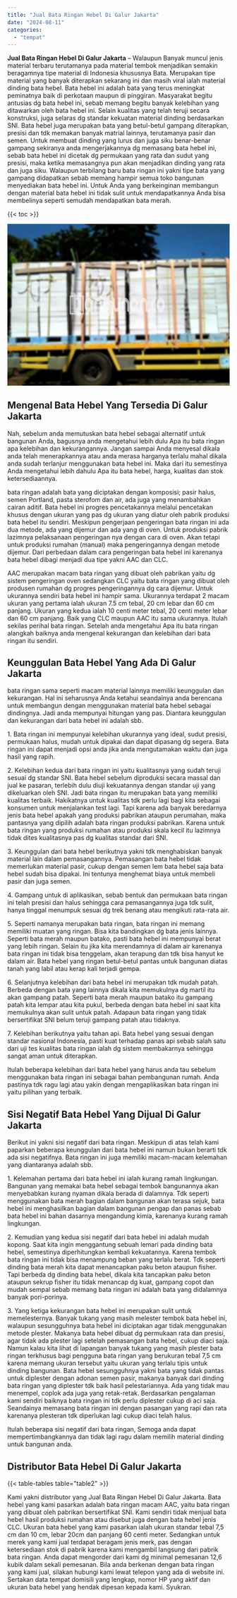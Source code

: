 ```yaml
---
title: "Jual Bata Ringan Hebel Di Galur Jakarta"
date: "2024-08-11"
categories: 
  - "tempat"
---
```


**Jual Bata Ringan Hebel Di Galur Jakarta** – Walaupun Banyak muncul jenis material terbaru terutamanya pada material tembok menjadikan semakin beragamnya tipe material di Indonesia khususnya Bata. Merupakan tipe material yang banyak diterapkan sekarang ini dan masih viral ialah material dinding bata hebel. Bata hebel ini adalah bata yang terus meningkat peminatnya baik di perkotaan maupun di pinggiran. Masyarakat begitu antusias dg bata hebel ini, sebab memang begitu banyak kelebihan yang ditawarkan oleh bata hebel ini. Selain kualitas yang telah teruji secara konstruksi, juga selaras dg standar kekuatan material dinding berdasarkan SNI. Bata hebel juga merupakan bata yang betul-betul gampang diterapkan, presisi dan tdk memakan banyak matrial lainnya, terutamanya pasir dan semen. Untuk membuat dinding yang lurus dan juga siku benar-benar gampang sekiranya anda mengerjakannya dg memasang bata hebel ini, sebab bata hebel ini dicetak dg permukaan yang rata dan sudut yang presisi, maka ketika memasangnya pun akan menjadikan dinding yang rata dan juga siku. Walaupun terbilang baru bata ringan ini yakni tipe bata yang gampang didapatkan sebab memang hampir semua toko bangunan menyediakan bata hebel ini. Untuk Anda yang berkeinginan membangun dengan material bata hebel ini tidak sulit untuk mendapatkannya Anda bisa membelinya seperti semudah mendapatkan bata merah.

{{< toc >}}

![Jual Bata Ringan Hebel Di Galur Jakarta](/images/jual-hebel-murah-19.png)

## Mengenal Bata Hebel Yang Tersedia Di Galur Jakarta

Nah, sebelum anda memutuskan bata hebel sebagai alternatif untuk bangunan Anda, bagusnya anda mengetahui lebih dulu Apa itu bata ringan apa kelebihan dan kekurangannya. Jangan sampai Anda menyesal dikala anda telah menerapkannya atau anda merasa harganya terlalu mahal dikala anda sudah terlanjur menggunakan bata hebel ini. Maka dari itu semestinya Anda mengetahui lebih dahulu Apa itu bata hebel, harga, kualitas dan stok ketersediaannya.

bata ringan adalah bata yang diciptakan dengan komposisi; pasir halus, semen Portland, pasta sterofom dan air, ada juga yang menambahkan cairan aditif. Bata hebel ini progres pencetakannya melalui pencetakan khusus dengan ukuran yang pas dg ukuran yang diatur oleh pabrik produksi bata hebel itu sendiri. Meskipun pengerjaan pengeringan bata ringan ini ada dua metode, ada yang dijemur dan ada yang di oven. Untuk produksi pabrik lazimnya pelaksanaan pengeringan nya dengan cara di oven. Akan tetapi untuk produksi rumahan (manual) maka pengeringannya dengan metode dijemur. Dari perbedaan dalam cara pengeringan bata hebel ini karenanya bata hebel dibagi menjadi dua tipe yakni AAC dan CLC.

AAC merupakan macam bata ringan yang dibuat oleh pabrikan yaitu dg sistem pengeringan oven sedangkan CLC yaitu bata ringan yang dibuat oleh produsen rumahan dg progres pengeringannya dg cara dijemur. Untuk ukurannya sendiri bata hebel ini hampir sama. Ukurannya terdapat 2 macam ukuran yang pertama ialah ukuran 7.5 cm tebal, 20 cm lebar dan 60 cm panjang. Ukuran yang kedua ialah 10 centi meter tebal, 20 centi meter lebar dan 60 cm panjang. Baik yang CLC maupun AAC itu sama ukurannya. Itulah sekilas perihal bata ringan. Setelah anda mengetahui Apa itu bata ringan alangkah baiknya anda mengenal kekurangan dan kelebihan dari bata ringan itu sendiri.

## Keunggulan Bata Hebel Yang Ada Di Galur Jakarta

bata ringan sama seperti macam material lainnya memiliki keunggulan dan kekurangan. Hal ini seharusnya Anda ketahui seandainya anda berencana untuk membangun dengan menggunakan material bata hebel sebagai dindingnya. Jadi anda mempunyai hitungan yang pas. Diantara keunggulan dan kekurangan dari bata hebel ini adalah sbb.

1\. Bata ringan ini mempunyai kelebihan ukurannya yang ideal, sudut presisi, permukaan halus, mudah untuk dipakai dan dapat dipasang dg segera. Bata ringan ini dapat menjadi opsi anda jika anda mengutamakan waktu dan juga hasil yang rapih.

2\. Kelebihan kedua dari bata ringan ini yaitu kualitasnya yang sudah teruji sesuai dg standar SNI. Bata hebel sebelum diproduksi secara massal dan jual ke pasaran, terlebih dulu diuji kekuatannya dengan standar uji yang dikeluarkan oleh SNI. Jadi bata ringan itu merupakan bata yang memiliki kualitas terbaik. Hakikatnya untuk kualitas tdk perlu lagi bagi kita sebagai konsumen untuk menjalankan test lagi. Tapi karena ada banyak beredarnya jenis bata hebel apakah yang produksi pabrikan ataupun perumahan, maka pantasnya yang dipilih adalah bata ringan produksi pabrikan. Karena untuk bata ringan yang produksi rumahan atau produksi skala kecil itu lazimnya tidak dites kualitasnya pas dg kualitas standar dari SNI.

3\. Keunggulan dari bata hebel berikutnya yakni tdk menghabiskan banyak material lain dalam pemasangannya. Pemasangan bata hebel tidak memerlukan material pasir, cukup dengan semen lem bata hebel saja bata hebel sudah bisa dipakai. Ini tentunya menghemat biaya untuk membeli pasir dan juga semen.

4\. Gampang untuk di aplikasikan, sebab bentuk dan permukaan bata ringan ini telah presisi dan halus sehingga cara pemasangannya juga tdk sulit, hanya tinggal menumpuk sesuai dg trek benang atau mengikuti rata-rata air.

5\. Seperti namanya merupakan bata ringan, bata ringan ini memang memiliki muatan yang ringan. Bisa kita bandingkan dg bata jenis lainnya. Seperti bata merah maupun batako, pasti bata hebel ini mempunyai berat yang lebih ringan. Selain itu jika kita merendamnya di dalam air karenanya bata ringan ini tidak bisa tenggelam, akan terapung dan tdk bisa hanyut ke dalam air. Bata hebel yang ringan betul-betul pantas untuk bangunan diatas tanah yang labil atau kerap kali terjadi gempa.

6\. Selanjutnya kelebihan dari bata hebel ini merupakan tdk mudah patah. Berbeda dengan bata yang lainnya dikala kita memukulnya dg martil itu akan gampang patah. Seperti bata merah maupun batako itu gampang patah kita lempar atau kita pukul, berbeda dengan bata hebel ini saat kita memukulnya akan sulit untuk patah. Adapaun bata ringan yang tidak bersertifikat SNI belum teruji gampang patah atau tidaknya.

7\. Kelebihan berikutnya yaitu tahan api. Bata hebel yang sesuai dengan standar nasional Indonesia, pasti kuat terhadap panas api sebab salah satu dari uji tes kualitas bata ringan ialah dg sistem membakarnya sehingga sangat aman untuk diterapkan.

Itulah beberapa kelebihan dari bata hebel yang harus anda tau sebelum menggunakan bata ringan ini sebagai bahan pembangunan rumah. Anda pastinya tdk ragu lagi atau yakin dengan mengaplikasikan bata ringan ini yaitu pilihan yang terbaik.

## Sisi Negatif Bata Hebel Yang Dijual Di Galur Jakarta

Berikut ini yakni sisi negatif dari bata ringan. Meskipun di atas telah kami paparkan beberapa keunggulan dari bata hebel ini namun bukan berarti tdk ada sisi negatifnya. Bata ringan ini juga memiliki macam-macam kelemahan yang diantaranya adalah sbb.

1\. Kelemahan pertama dari bata hebel ini ialah kurang ramah lingkungan. Bangunan yang memakai bata hebel sebagai tembok bangunannya akan menyebabkan kurang nyaman dikala berada di dalamnya. Tdk seperti menggunakan bata merah bagian dalam bangunan akan terasa sejuk, bata hebel ini menghasilkan bagian dalam bangunan pengap dan panas sebab bata hebel ini bahan dasarnya mengandung kimia, karenanya kurang ramah lingkungan.

2\. Kemudian yang kedua sisi negatif dari bata hebel ini adalah mudah kopong. Saat kita ingin menggantung sebuah lemari pada dinding bata hebel, semestinya diperhitungkan kembali kekuatannya. Karena tembok bata ringan ini tidak bisa menampung beban yang terlalu berat. Tdk seperti dinding bata merah kita dapat menancapkan paku beton ataupun fisher. Tapi berbeda dg dinding bata hebel, dikala kita tancapkan paku beton ataupun sekrup fisher itu tidak menancap dg kuat, gampang copot dan mudah sempal sebab memang bata ringan ini adalah bata yang didalamnya banyak pori-porinya.

3\. Yang ketiga kekurangan bata hebel ini merupakan sulit untuk memelesternya. Banyak tukang yang masih melester tembok bata hebel ini, walaupun sesungguhnya bata hebel ini diciptakan agar tidak menggunakan metode plester. Makanya bata hebel dibuat dg permukaan rata dan presisi, agar tidak ada plester lagi setelah pemasangan bata hebel, cukup diaci saja. Namun kalau kita lihat di lapangan banyak tukang yang masih plester bata ringan terkhusus bagi pengguna bata ringan yang berukuran tebal 7,5 cm karena memang ukuran tersebut yaitu ukuran yang terlalu tipis untuk dinding bangunan. Bata hebel sesungguhnya yakni bata yang tidak pantas untuk diplester dengan adonan semen pasir, makanya banyak dari dinding bata ringan yang diplester tdk baik hasil pelestariannya. Ada yang tidak mau menempel, coplok ada juga yang retak-retak. Berdasarkan pengalaman kami sendiri baiknya bata ringan ini tdk perlu diplester cukup di aci saja. Seandainya memasang bata ringan ini dengan pasangan yang rapi dan rata karenanya plesteran tdk diperlukan lagi cukup diaci telah halus.

Itulah beberapa sisi negatif dari bata ringan, Semoga anda dapat mempertimbangkannya dan tidak lagi ragu dalam memilih material dinding untuk bangunan anda.

## Distributor Bata Hebel Di Galur Jakarta

{{< table-tables table="table2" >}}

Kami yakni distributor yang Jual Bata Ringan Hebel Di Galur Jakarta. Bata hebel yang kami pasarkan adalah bata ringan macam AAC, yaitu bata ringan yang dibuat oleh pabrikan bersertifikat SNI. Kami sendiri tidak menjual bata hebel hasil produksi rumahan atau disebut juga dengan bata hebel jenis CLC. Ukuran bata hebel yang kami pasarkan ialah ukuran standar tebal 7,5 cm dan 10 cm, lebar 20cm dan panjang 60 centi meter. Sedangkan untuk merek yang kami jual terdapat beragam jenis merk, pas dengan ketersediaan stok di pabrik karena kami mengambil langsung dari pabrik bata ringan. Anda dapat mengorder dari kami dg minimal pemesanan 12,6 kubik dalam sekali pemesanan. Bila anda berkenan dengan bata ringan yang kami jual, silakan hubungi kami lewat telepon yang ada di website ini. Sertakan data tempat domisili yang lengkap, nomor HP yang aktif dan ukuran bata hebel yang hendak dipesan kepada kami. Syukran.
